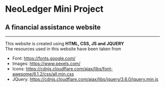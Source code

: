 # NeoLedger Mini Project

## A financial assistance website
---
This website is created using **HTML, CSS, JS and JQUERY** <br/>
The resources used in this website have been taken from
* Font: https://fonts.google.com/
* Images: https://www.pexels.com/
* Icons: https://cdnjs.cloudflare.com/ajax/libs/font-awesome/6.1.2/css/all.min.css
* JQuery: https://cdnjs.cloudflare.com/ajax/libs/jquery/3.6.0/jquery.min.js
